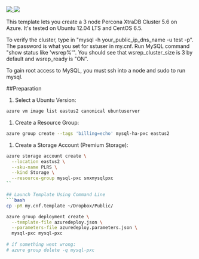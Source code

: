 <a href="https://portal.azure.com/#create/Microsoft.Template/uri/https%3A%2F%2Fraw.githubusercontent.com%2Fazure%2Fazure-quickstart-templates%2Fmaster%2Fmysql-ha-pxc%2Fazuredeploy.json" target="_blank">
    <img src="http://azuredeploy.net/deploybutton.png"/>
</a>
<a href="http://armviz.io/#/?load=https%3A%2F%2Fraw.githubusercontent.com%2FAzure%2Fazure-quickstart-templates%2Fmaster%2Fmysql-ha-pxc%2Fazuredeploy.json" target="_blank">
  <img src="http://armviz.io/visualizebutton.png"/>
</a>

This template lets you create a 3 node Percona XtraDB Cluster 5.6 on Azure.  It's tested on Ubuntu 12.04 LTS and CentOS 6.5.  

To verify the cluster, type in "mysql -h your_public_ip_dns_name -u test -p".  The password is what you set for sstuser in my.cnf. Run MySQL command "show status like 'wsrep%'".  You should see that wsrep_cluster_size is 3 by default and wsrep_ready is "ON". 

To gain root access to MySQL, you must ssh into a node and sudo to run mysql.   


##Preparation
1. Select a Ubuntu Version:
```bash
azure vm image list eastus2 canonical ubuntuserver
```

1. Create a Resource Group: 
```bash
azure group create --tags 'billing=echo' mysql-ha-pxc eastus2
```

1. Create a Storage Account (Premium Storage): 
```bash
azure storage account create \
  --location eastus2 \
  --sku-name PLRS \
  --kind Storage \
  --resource-group mysql-pxc smxmysqlpxc
``

## Launch Template Using Command Line
```bash
cp -pR my.cnf.template ~/Dropbox/Public/

azure group deployment create \
  --template-file azuredeploy.json \
  --parameters-file azuredeploy.parameters.json \
  mysql-pxc mysql-pxc
  
# if something went wrong:
# azure group delete -q mysql-pxc
```